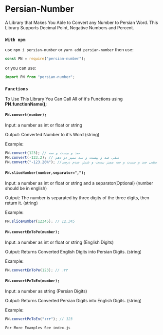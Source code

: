 # Persian-Number

A Library that Makes You Able to Convert any Number to Persian Word.
This Library Supports Decimal Point, Negative Numbers and Percent.

### `With npm`

use `npm i persian-number` or `yarn add persian-number`
then use:

```javascript
const PN = require("persian-number");
```

or you can use:

```javascript
import PN from "persian-number";
```

### `Functions`

To Use This Library You Can Call All of it's Functions using **PN.functionName();**

#### `PN.convert(number);`

Input: a number as int or float or string

Output: Converted Number to it's Word (string)

Example:

```javascript
PN.convert(123); // صد و بیست و سه
PN.convert(-123.2); // منفی صد و بیست و سه ممیز دو دهم
PN.convert("-123.26%"); //منفی صد و بیست و سه ممیز بیست و شش صدم درصد
```

#### `PN.sliceNumber(number,separator=",");`

Input: a number as int or float or string and a separator(Optional) (number should be in english)

Output: The number is separated by three digits of the three digits, then return it. (string)

Example:

```javascript
PN.sliceNumber(12345); // 12,345
```

#### `PN.convertEnToPe(number);`

Input: a number as int or float or string (English Digits)

Output: Returns Converted English Digits into Persian Digits. (string)

Example:

```javascript
PN.convertEnToPe(123); // ۱۲۳
```

#### `PN.convertPeToEn(number);`

Input: a number as string (Persian Digits)

Output: Returns Converted Persian Digits into English Digits. (string)

Example:

```javascript
PN.convertPeToEn("۱۲۳"); // 123
```

`For More Examples See index.js`
